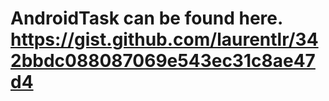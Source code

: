 # AndroidTask can be found here. https://gist.github.com/laurentlr/342bbdc088087069e543ec31c8ae47d4
